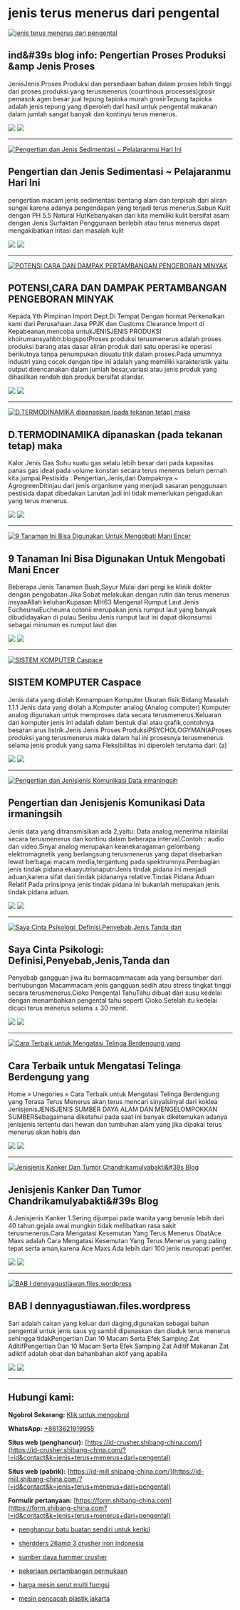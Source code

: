 # jenis terus menerus dari pengental

<a href="https://swt.shibang-china.com/?l=id&img&k=jenis+terus+menerus+dari+pengental" target="_blank">![jenis terus menerus dari pengental](http://static.shibang-china.com/all-800x300/17.jpg)</a>

## ind&#39s blog info: Pengertian Proses Produksi &amp Jenis Proses
JenisJenis Proses Produksi dan persediaan bahan dalam proses lebih tinggi dari proses produksi yang terusmenerus (countinous processes)grosir pemasok agen besar jual tepung tapioka murah grosirTepung tapioka adalah jenis tepung yang diperoleh dari hasil untuk pengental makanan dalam jumlah sangat banyak dan kontinyu terus menerus.


<a href="https://whatsapp.shibangsoft.com/WhatsApp.php" target="_blank" title="WhatsApp">![](http://static.shibang-china.com/icon/whatsapp.png)</a> <a href="https://swt.shibang-china.com/?l=id&icon&k=jenis+terus+menerus+dari+pengental" target="_blank">![](http://static.shibang-china.com/icon/chat-id.png)</a>

---

<a href="https://swt.shibang-china.com/?l=id&img&k=jenis+terus+menerus+dari+pengental" target="_blank">![Pengertian dan Jenis Sedimentasi ~ Pelajaranmu Hari Ini](http://static.shibang-china.com/all-800x300/1485.jpg)</a>

## Pengertian dan Jenis Sedimentasi ~ Pelajaranmu Hari Ini
pengertian macam jenis sedimentasi bentang alam dan terpisah dari aliran sungai karena adanya pengendapan yang terjadi terus menerus.Sabun Kulit dengan PH 5.5 Natural HutKebanyakan dari kita memiliki kulit bersifat asam dengan Jenis Surfaktan Penggunaan berlebih atau terus menerus dapat mengakibatkan iritasi dan masalah kulit


<a href="https://whatsapp.shibangsoft.com/WhatsApp.php" target="_blank" title="WhatsApp">![](http://static.shibang-china.com/icon/whatsapp.png)</a> <a href="https://swt.shibang-china.com/?l=id&icon&k=jenis+terus+menerus+dari+pengental" target="_blank">![](http://static.shibang-china.com/icon/chat-id.png)</a>

---

<a href="https://swt.shibang-china.com/?l=id&img&k=jenis+terus+menerus+dari+pengental" target="_blank">![POTENSI,CARA DAN DAMPAK PERTAMBANGAN PENGEBORAN MINYAK](http://static.shibang-china.com/all-800x300/248.jpg)</a>

## POTENSI,CARA DAN DAMPAK PERTAMBANGAN PENGEBORAN MINYAK
Kepada Yth Pimpinan Import Dept.Di Tempat Dengan hormat Perkenalkan kami dari Perusahaan Jasa PPJK dan Customs Clearance Import di Kepabeanan,mencoba untukJENISJENIS PRODUKSI khoirumansyahbtr.blogspotProses produksi terusmenerus adalah proses produksi barang atas dasar aliran produk dari satu operasi ke operasi berikutnya tanpa penumpukan disuatu titik dalam proses.Pada umumnya industri yang cocok dengan tipe ini adalah yang memiliki karakteristik yaitu output direncanakan dalam jumlah besar,variasi atau jenis produk yang dihasilkan rendah dan produk bersifat standar.


<a href="https://whatsapp.shibangsoft.com/WhatsApp.php" target="_blank" title="WhatsApp">![](http://static.shibang-china.com/icon/whatsapp.png)</a> <a href="https://swt.shibang-china.com/?l=id&icon&k=jenis+terus+menerus+dari+pengental" target="_blank">![](http://static.shibang-china.com/icon/chat-id.png)</a>

---

<a href="https://swt.shibang-china.com/?l=id&img&k=jenis+terus+menerus+dari+pengental" target="_blank">![D.TERMODINAMIKA dipanaskan (pada tekanan tetap) maka](http://static.shibang-china.com/all-800x300/732.jpg)</a>

## D.TERMODINAMIKA dipanaskan (pada tekanan tetap) maka
Kalor Jenis Gas Suhu suatu gas selalu lebih besar dari pada kapasitas panas gas ideal pada volume konstan secara terus menerus belum pernah kita jumpai.Pestisida : Pengertian,Jenis,dan Dampaknya ~ AgrogreenDitinjau dari jenis organisme yang menjadi sasaran penggunaan pestisida dapat dibedakan Larutan jadi ini tidak memerlukan pengadukan yang terus menerus.


<a href="https://whatsapp.shibangsoft.com/WhatsApp.php" target="_blank" title="WhatsApp">![](http://static.shibang-china.com/icon/whatsapp.png)</a> <a href="https://swt.shibang-china.com/?l=id&icon&k=jenis+terus+menerus+dari+pengental" target="_blank">![](http://static.shibang-china.com/icon/chat-id.png)</a>

---

<a href="https://swt.shibang-china.com/?l=id&img&k=jenis+terus+menerus+dari+pengental" target="_blank">![9 Tanaman Ini Bisa Digunakan Untuk Mengobati Mani Encer](http://static.shibang-china.com/all-800x300/772.jpg)</a>

## 9 Tanaman Ini Bisa Digunakan Untuk Mengobati Mani Encer
Beberapa Jenis Tanaman Buah,Sayur Mulai dari pergi ke klinik dokter dengan pengobatan Jika Sobat melakukan dengan rutin dan terus menerus insyaaAllah keluhanKupasan MH63 Mengenal Rumput Laut Jenis EucheumaEucheuma cotonii merupakan jenis rumput laut yang banyak dibudidayakan di pulau Seribu.Jenis rumput laut ini dapat dikonsumsi sebagai minuman es rumput laut dan


<a href="https://whatsapp.shibangsoft.com/WhatsApp.php" target="_blank" title="WhatsApp">![](http://static.shibang-china.com/icon/whatsapp.png)</a> <a href="https://swt.shibang-china.com/?l=id&icon&k=jenis+terus+menerus+dari+pengental" target="_blank">![](http://static.shibang-china.com/icon/chat-id.png)</a>

---

<a href="https://swt.shibang-china.com/?l=id&img&k=jenis+terus+menerus+dari+pengental" target="_blank">![SISTEM KOMPUTER Caspace](http://static.shibang-china.com/all-800x300/492.jpg)</a>

## SISTEM KOMPUTER Caspace
Jenis data yang diolah Kemampuan Komputer Ukuran fisik Bidang Masalah 1.1.1 Jenis data yang diolah a.Komputer analog (Analog computer) Komputer analog digunakan untuk memproses data secara terusmenerus.Keluaran dari komputer jenis ini adalah dalam bentuk dial atau grafik,contohnya besaran arus listrik.Jenis Jenis Proses ProduksiPSYCHOLOGYMANIAProses produksi yang terusmenerus maka dalam hal ini prosesnya terusmenerus selama jenis produk yang sama Fleksibilitas ini diperoleh terutama dari: (a)


<a href="https://whatsapp.shibangsoft.com/WhatsApp.php" target="_blank" title="WhatsApp">![](http://static.shibang-china.com/icon/whatsapp.png)</a> <a href="https://swt.shibang-china.com/?l=id&icon&k=jenis+terus+menerus+dari+pengental" target="_blank">![](http://static.shibang-china.com/icon/chat-id.png)</a>

---

<a href="https://swt.shibang-china.com/?l=id&img&k=jenis+terus+menerus+dari+pengental" target="_blank">![Pengertian dan Jenisjenis Komunikasi Data irmaningsih](http://static.shibang-china.com/all-800x300/1077.jpg)</a>

## Pengertian dan Jenisjenis Komunikasi Data irmaningsih
Jenis data yang ditransmisikan ada 2,yaitu: Data analog,menerima nilainilai secara terusmenerus dan kontinu dalam beberapa interval.Contoh : audio dan video.Sinyal analog merupakan keanekaragaman gelombang elektromagnetik yang berlangsung terusmenerus yang dapat disebarkan lewat berbagai macam media,tergantung pada spektrumnya.Pembagian jenis tindak pidana ekaayutrisnaputriJenis tindak pidana ini menjadi aduan,karena sifat dari tindak pidananya relative.Tindak Pidana Aduan Relatif Pada prinsipnya jenis tindak pidana ini bukanlah merupakan jenis tindak pidana aduan.


<a href="https://whatsapp.shibangsoft.com/WhatsApp.php" target="_blank" title="WhatsApp">![](http://static.shibang-china.com/icon/whatsapp.png)</a> <a href="https://swt.shibang-china.com/?l=id&icon&k=jenis+terus+menerus+dari+pengental" target="_blank">![](http://static.shibang-china.com/icon/chat-id.png)</a>

---

<a href="https://swt.shibang-china.com/?l=id&img&k=jenis+terus+menerus+dari+pengental" target="_blank">![Saya Cinta Psikologi: Definisi,Penyebab,Jenis,Tanda dan](http://static.shibang-china.com/all-800x300/283.jpg)</a>

## Saya Cinta Psikologi: Definisi,Penyebab,Jenis,Tanda dan
Penyebab gangguan jiwa itu bermacammacam ada yang bersumber dari berhubungan Macammacam jenis gangguan sedih atau stress tingkat tinggi secara terusmenerus.Cioko Pengental TahuTahu dibuat dari susu kedelai dengan menambahkan pengental tahu seperti Cioko.Setelah itu kedelai dicuci terus menerus selama ± 30 menit.


<a href="https://whatsapp.shibangsoft.com/WhatsApp.php" target="_blank" title="WhatsApp">![](http://static.shibang-china.com/icon/whatsapp.png)</a> <a href="https://swt.shibang-china.com/?l=id&icon&k=jenis+terus+menerus+dari+pengental" target="_blank">![](http://static.shibang-china.com/icon/chat-id.png)</a>

---

<a href="https://swt.shibang-china.com/?l=id&img&k=jenis+terus+menerus+dari+pengental" target="_blank">![Cara Terbaik untuk Mengatasi Telinga Berdengung yang](http://static.shibang-china.com/all-800x300/1456.jpg)</a>

## Cara Terbaik untuk Mengatasi Telinga Berdengung yang
Home » Unegories » Cara Terbaik untuk Mengatasi Telinga Berdengung yang Terasa Terus Menerus akan terus mencari sinyalsinyal dari koklea JenisjenisJENISJENIS SUMBER DAYA ALAM DAN MENGELOMPOKKAN SUMBERSebagaimana diketahui pada saat ini banyak diketemukan adanya jenisjenis tertentu dari hewan dan tumbuhan alam yang jika dipakai terus menerus akan habis dan


<a href="https://whatsapp.shibangsoft.com/WhatsApp.php" target="_blank" title="WhatsApp">![](http://static.shibang-china.com/icon/whatsapp.png)</a> <a href="https://swt.shibang-china.com/?l=id&icon&k=jenis+terus+menerus+dari+pengental" target="_blank">![](http://static.shibang-china.com/icon/chat-id.png)</a>

---

<a href="https://swt.shibang-china.com/?l=id&img&k=jenis+terus+menerus+dari+pengental" target="_blank">![Jenisjenis Kanker Dan Tumor Chandrikamulyabakti&#39s Blog](http://static.shibang-china.com/all-800x300/255.jpg)</a>

## Jenisjenis Kanker Dan Tumor Chandrikamulyabakti&#39s Blog
A.Jenisjenis Kanker 1.Sering dijumpai pada wanita yang berusia lebih dari 40 tahun.gejala awal mungkin tidak melibatkan rasa sakit terusmenerus.Cara Mengatasi Kesemutan Yang Terus Menerus ObatAce Maxs adalah Cara Mengatasi Kesemutan Yang Terus Menerus yang paling tepat serta aman,karena Ace Maxs Ada lebih dari 100 jenis neuropati perifer.


<a href="https://whatsapp.shibangsoft.com/WhatsApp.php" target="_blank" title="WhatsApp">![](http://static.shibang-china.com/icon/whatsapp.png)</a> <a href="https://swt.shibang-china.com/?l=id&icon&k=jenis+terus+menerus+dari+pengental" target="_blank">![](http://static.shibang-china.com/icon/chat-id.png)</a>

---

<a href="https://swt.shibang-china.com/?l=id&img&k=jenis+terus+menerus+dari+pengental" target="_blank">![BAB I dennyagustiawan.files.wordpress](http://static.shibang-china.com/all-800x300/965.jpg)</a>

## BAB I dennyagustiawan.files.wordpress
Sari adalah cairan yang keluar dari daging,digunakan sebagai bahan pengental untuk jenis saus yg sambil dipanaskan dan diaduk terus menerus sehingga tidakPengertian Dan 10 Macam Serta Efek Samping Zat AditifPengertian Dan 10 Macam Serta Efek Samping Zat Aditif Makanan Zat adiktif adalah obat dan bahanbahan aktif yang apabila


<a href="https://whatsapp.shibangsoft.com/WhatsApp.php" target="_blank" title="WhatsApp">![](http://static.shibang-china.com/icon/whatsapp.png)</a> <a href="https://swt.shibang-china.com/?l=id&icon&k=jenis+terus+menerus+dari+pengental" target="_blank">![](http://static.shibang-china.com/icon/chat-id.png)</a>

---
## Hubungi kami:

**Ngobrol Sekarang:** [Klik untuk mengobrol](https://swt.shibang-china.com?l=id&contact&k=jenis+terus+menerus+dari+pengental)

**WhatsApp:**  [+8613621919955](https://whatsapp.shibangsoft.com/WhatsApp.php)

**Situs web (penghancur):** [https://id-crusher.shibang-china.com/](https://id-crusher.shibang-china.com/?l=id&contact&k=jenis+terus+menerus+dari+pengental)

**Situs web (pabrik):** [https://id-mill.shibang-china.com/](https://id-mill.shibang-china.com/?l=id&contact&k=jenis+terus+menerus+dari+pengental)

**Formulir pertanyaan:** [https://form.shibang-china.com](https://form.shibang-china.com?l=id&contact&k=jenis+terus+menerus+dari+pengental)

* [penghancur batu buatan sendiri untuk kerikil](../42/penghancur%20batu%20buatan%20sendiri%20untuk%20kerikil.md)

* [sherdders 26amp 3 crusher iron indonesia](../49/sherdders%2026amp%203%20crusher%20iron%20indonesia.md)

* [sumber daya hammer crusher](../48/sumber%20daya%20hammer%20crusher.md)

* [pekerjaan pertambangan permukaan](../43/pekerjaan%20pertambangan%20permukaan.md)

* [harga mesin serut multi fumgsi](../46/harga%20mesin%20serut%20multi%20fumgsi.md)

* [mesin pencacah plastik jakarta](../47/mesin%20pencacah%20plastik%20jakarta.md)